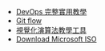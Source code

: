 * [DevOps 完整實用教學](http://blog.amowu.com/2015/04/devops-continuous-integration-delivery-docker-circleci-aws-beanstalk.html)
* [Git flow](https://ihower.tw/blog/archives/5140)
* [視覺化演算法教學工具](https://github.com/parkjs814/AlgorithmVisualizer)
* [Download Microsoft ISO](https://free.com.tw/download-windows-7-and-8-1-and-10-iso-from-microsoft/)
